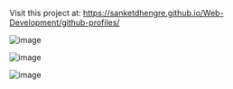 Visit this project at: https://sanketdhengre.github.io/Web-Development/github-profiles/

![image](https://github.com/SanketDhengre/Web-Development/assets/83276393/310145e9-5d78-43fc-80b5-91593577d3fb)


![image](https://github.com/SanketDhengre/Web-Development/assets/83276393/64bde568-8257-427a-a9fa-2237afbf1133)


![image](https://github.com/SanketDhengre/Web-Development/assets/83276393/d79799cb-0068-46e3-85a7-50e179f456eb)
